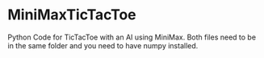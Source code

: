 # MiniMaxTicTacToe

Python Code for TicTacToe with an AI using MiniMax.
Both files need to be in the same folder and you need to have numpy installed.
